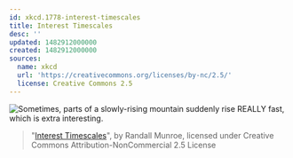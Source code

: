 ```yaml
---
id: xkcd.1778-interest-timescales
title: Interest Timescales
desc: ''
updated: 1482912000000
created: 1482912000000
sources:
  name: xkcd
  url: 'https://creativecommons.org/licenses/by-nc/2.5/'
  license: Creative Commons 2.5
---
```

![Sometimes, parts of a slowly-rising mountain suddenly rise REALLY fast, which is extra interesting.](https://imgs.xkcd.com/comics/interest_timescales.png)
> "[Interest Timescales](https://xkcd.com/1778/)", by Randall Munroe, licensed under Creative Commons Attribution-NonCommercial 2.5 License

